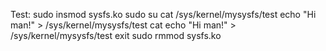Test:
sudo insmod sysfs.ko
sudo su
cat /sys/kernel/mysysfs/test
echo "Hi man!" > /sys/kernel/mysysfs/test
cat echo "Hi man!" > /sys/kernel/mysysfs/test
exit
sudo rmmod sysfs.ko 
